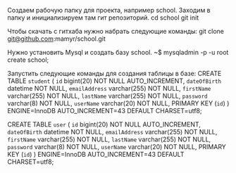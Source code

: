 Cоздаем рабочую папку для проекта, например school.
Заходим в папку и инициализируем там гит репозиторий.
cd school
git init

Чтобы скачать с гитхаба нужно набрать следующие команды:
git clone git@github.com:mamyr/school.git

Нужно установить Mysql и создать базу school.
~$ mysqladmin -p -u root create school;

Запустить следующие команды для создания таблицы в базе:
CREATE TABLE `student` (
  `id` bigint(20) NOT NULL AUTO_INCREMENT,
  `dateOfBirth` datetime NOT NULL,
  `emailAddress` varchar(255) NOT NULL,
  `firstName` varchar(255) NOT NULL,
  `lastName` varchar(255) NOT NULL,
  `password` varchar(8) NOT NULL,
  `userName` varchar(20) NOT NULL,
  PRIMARY KEY (`id`)
) ENGINE=InnoDB AUTO_INCREMENT=43 DEFAULT CHARSET=utf8;

CREATE TABLE `user` (
  `id` bigint(20) NOT NULL AUTO_INCREMENT,
  `dateOfBirth` datetime NOT NULL,
  `emailAddress` varchar(255) NOT NULL,
  `firstName` varchar(255) NOT NULL,
  `lastName` varchar(255) NOT NULL,
  `password` varchar(8) NOT NULL,
  `userName` varchar(20) NOT NULL,
  PRIMARY KEY (`id`)
) ENGINE=InnoDB AUTO_INCREMENT=43 DEFAULT CHARSET=utf8;


